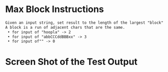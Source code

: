 # Max Block Instructions  
```md 
Given an input string, set result to the length of the largest "block" in the string.
A block is a run of adjacent chars that are the same.
 • for input of "hoopla" -> 2
 • for input of "abbCCCddBBBxx" -> 3
 • for input of"" -> 0
```

# Screen Shot of the Test Output 

